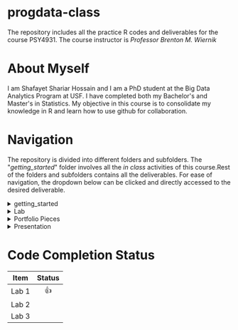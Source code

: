 # progdata-class

The repository includes all the practice R codes and deliverables for the course PSY4931. The course instructor is *Professor Brenton M. Wiernik*

# About Myself

I am Shafayet Shariar Hossain and I am a PhD student at the Big Data Analytics Program at USF. I have completed both my Bachelor's and Master's in Statistics. My objective in this course is to consolidate my knowledge in R and learn how to use github for collaboration.

# Navigation 

The repository is divided into different folders and subfolders. The "*getting_started*" folder involves all the *in class* activities of this course.Rest of the folders and subfolders contains all the deliverables. For ease of navigation, the dropdown below can be clicked and directly accessed to the desired deliverable. 

<details>
<summary> getting_started </summary>
</details>

<details>
<summary> Lab </summary>
  - <a href="https://github.com/shossain7757/progdata-class/tree/main/Lab/Lab%2001">Lab 1</a>
  - Lab 2
  - Lab 3
</details>

<details>
<summary>Portfolio Pieces</summary>
 - Personal Website
 - R Shiny
</details>

<details>
<summary> Presentation </summary>
 - Presentation Slide
</details>

# Code Completion Status

|**Item**|**Status**|
|:---:   |:---:     |
| Lab 1  |:thumbsup:|
| Lab 2  |          |
| Lab 3  |          |


